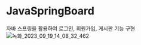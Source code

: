 # JavaSpringBoard
자바 스프링을 활용하여 로그인, 회원가입, 게시판 기능 구현
![녹화_2023_09_19_14_08_32_462](https://github.com/cmc0904/JavaSpring-Board/assets/63144310/9f92e44c-70f6-4857-9395-104a807cb850)
